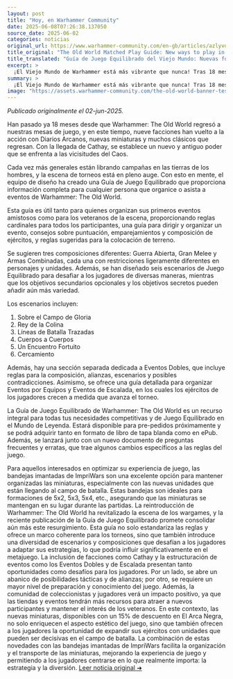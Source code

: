 ```yaml
---
layout: post
title: "Hoy, en Warhammer Community"
date: 2025-06-08T07:26:38.137050
source_date: 2025-06-02
categories: noticias
original_url: https://www.warhammer-community.com/en-gb/articles/azlyvdkm/the-old-world-matched-play-guide-new-ways-to-play-in-the-world-of-legend/
title_original: "The Old World Matched Play Guide: New ways to play in the World of Legend - Warhammer Community"
title_translated: "Guía de Juego Equilibrado del Viejo Mundo: Nuevas formas de jugar en el Mundo de Leyenda - Comunidad Warhammer"
excerpt: >
  ¡El Viejo Mundo de Warhammer está más vibrante que nunca! Tras 18 meses de su regreso, nueve facciones han vuelto a la acción, y con la llegada de Cathay, una antigua potencia se enfrenta al Caos. La nueva Guía de Juego Equilibrado ofrece una herramienta esencial tanto para organizadores novatos como para veteranos, con reglas cardinales, consejos sobre puntuación y composición de ejércitos, y emocionantes escenarios de juego. Prepárate para explorar tres composiciones sugeridas y seis escenarios que desafiarán tus estrategias. Además, descubre las reglas para eventos en pareja y de equipo, todo en un práctico libro que pronto estará disponible para preordenar. ¡No te lo pierdas!
summary: >
  ¡El Viejo Mundo de Warhammer está más vibrante que nunca! Tras 18 meses de su regreso, nueve facciones han vuelto a la acción, y con la llegada de Cathay, una antigua potencia se enfrenta al Caos. La nueva Guía de Juego Equilibrado ofrece una herramienta esencial tanto para organizadores novatos como para veteranos, con reglas cardinales, consejos sobre puntuación y composición de ejércitos, y emocionantes escenarios de juego. Prepárate para explorar tres composiciones sugeridas y seis escenarios que desafiarán tus estrategias. Además, descubre las reglas para eventos en pareja y de equipo, todo en un práctico libro que pronto estará disponible para preordenar. ¡No te lo pierdas!
image: "https://assets.warhammer-community.com/the-old-world-banner-test.jpg"
---
```


*Publicado originalmente el 02-jun-2025.*

Han pasado ya 18 meses desde que Warhammer: The Old World regresó a nuestras mesas de juego, y en este tiempo, nueve facciones han vuelto a la acción con Diarios Arcanos, nuevas miniaturas y muchos clásicos que regresan. Con la llegada de Cathay, se establece un nuevo y antiguo poder que se enfrenta a las vicisitudes del Caos.

Cada vez más generales están librando campañas en las tierras de los hombres, y la escena de torneos está en pleno auge. Con esto en mente, el equipo de diseño ha creado una Guía de Juego Equilibrado que proporciona información completa para cualquier persona que organice o asista a eventos de Warhammer: The Old World.

Esta guía es útil tanto para quienes organizan sus primeros eventos amistosos como para los veteranos de la escena, proporcionando reglas cardinales para todos los participantes, una guía para dirigir y organizar un evento, consejos sobre puntuación, emparejamientos y composición de ejércitos, y reglas sugeridas para la colocación de terreno.

Se sugieren tres composiciones diferentes: Guerra Abierta, Gran Melee y Armas Combinadas, cada una con restricciones ligeramente diferentes en personajes y unidades. Además, se han diseñado seis escenarios de Juego Equilibrado para desafiar a los jugadores de diversas maneras, mientras que los objetivos secundarios opcionales y los objetivos secretos pueden añadir aún más variedad.

Los escenarios incluyen:

1. Sobre el Campo de Gloria
2. Rey de la Colina
3. Líneas de Batalla Trazadas
4. Cuerpos a Cuerpos
5. Un Encuentro Fortuito
6. Cercamiento

Además, hay una sección separada dedicada a Eventos Dobles, que incluye reglas para la composición, alianzas, escenarios y posibles contradicciones. Asimismo, se ofrece una guía detallada para organizar Eventos por Equipos y Eventos de Escalada, en los cuales los ejércitos de los jugadores crecen a medida que avanza el torneo.

La Guía de Juego Equilibrado de Warhammer: The Old World es un recurso integral para todas tus necesidades competitivas y de Juego Equilibrado en el Mundo de Leyenda. Estará disponible para pre-pedidos próximamente y se podrá adquirir tanto en formato de libro de tapa blanda como en ePub. Además, se lanzará junto con un nuevo documento de preguntas frecuentes y erratas, que trae algunos cambios específicos a las reglas del juego.

Para aquellos interesados en optimizar su experiencia de juego, las bandejas imantadas de ImpriWars son una excelente opción para mantener organizadas las miniaturas, especialmente con las nuevas unidades que están llegando al campo de batalla. Estas bandejas son ideales para formaciones de 5x2, 5x3, 5x4, etc., asegurando que las miniaturas se mantengan en su lugar durante las partidas.
La reintroducción de Warhammer: The Old World ha revitalizado la escena de los wargames, y la reciente publicación de la Guía de Juego Equilibrado promete consolidar aún más este resurgimiento. Esta guía no solo estandariza las reglas y ofrece un marco coherente para los torneos, sino que también introduce una diversidad de escenarios y composiciones que desafían a los jugadores a adaptar sus estrategias, lo que podría influir significativamente en el metajuego. La inclusión de facciones como Cathay y la estructuración de eventos como los Eventos Dobles y de Escalada presentan tanto oportunidades como desafíos para los jugadores. Por un lado, se abre un abanico de posibilidades tácticas y de alianzas; por otro, se requiere un mayor nivel de preparación y conocimiento del juego. Además, la comunidad de coleccionistas y jugadores verá un impacto positivo, ya que las tiendas y eventos tendrán más recursos para atraer a nuevos participantes y mantener el interés de los veteranos. En este contexto, las nuevas miniaturas, disponibles con un 15% de descuento en El Arca Negra, no solo enriquecen el aspecto estético del juego, sino que también ofrecen a los jugadores la oportunidad de expandir sus ejércitos con unidades que pueden ser decisivas en el campo de batalla. La combinación de estas novedades con las bandejas imantadas de ImpriWars facilita la organización y el transporte de las miniaturas, mejorando la experiencia de juego y permitiendo a los jugadores centrarse en lo que realmente importa: la estrategia y la diversión.
[Leer noticia original ➜](https://www.warhammer-community.com/en-gb/articles/azlyvdkm/the-old-world-matched-play-guide-new-ways-to-play-in-the-world-of-legend/)
